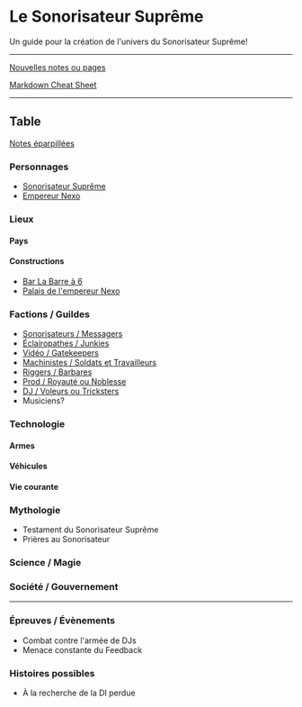 # Le Sonorisateur Suprême
Un guide pour la création de l'univers du Sonorisateur Suprême!

---

[Nouvelles notes ou pages](Aide/creation-notes.md)

[Markdown Cheat Sheet](Aide/markdown-cheat-sheet.md)

---

## Table

[Notes éparpillées](Notes/notes_mix.md)

### Personnages
- [Sonorisateur Suprême](Personnages/sonorisateur-supreme.md)
- [Empereur Nexo](Personnages/nexo.md)

### Lieux
#### Pays

#### Constructions
- [Bar La Barre à 6](Lieux/Constructions/bar-6.md)
- [Palais de l'empereur Nexo](Lieux/Constructions/palais-nexo.md)

### Factions / Guildes
- [Sonorisateurs / Messagers](Guildes/son.md)
- [Éclairopathes / Junkies](Guildes/lx.md)
- [Vidéo / Gatekeepers](Guildes/video.md)
- [Machinistes / Soldats et Travailleurs](Guildes/machin.md)
- [Riggers / Barbares](Guildes/rig.md)
- [Prod / Royauté ou Noblesse](Guildes/prod.md)
- [DJ / Voleurs ou Tricksters](Guildes/dj.md)
- Musiciens?
  
### Technologie
#### Armes

#### Véhicules

#### Vie courante

### Mythologie
- Testament du Sonorisateur Suprême
- Prières au Sonorisateur

### Science / Magie

### Société / Gouvernement

---

### Épreuves / Évènements
- Combat contre l'armée de DJs
- Menace constante du Feedback

### Histoires possibles
- À la recherche de la DI perdue


